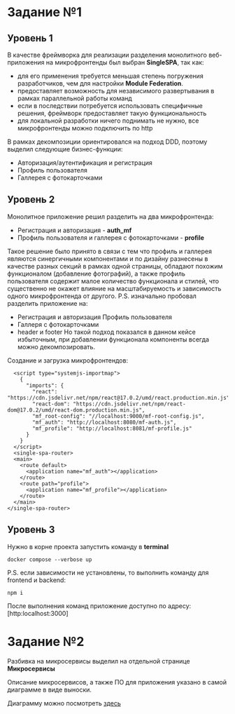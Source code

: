 Задание №1
==========
Уровень 1
---------
В качестве фреймворка для реализации разделения монолитного веб-приложения на микрофронтенды был выбран **SingleSPA**, так как:
* для его применения требуется меньшая степень погружения разработчиков, чем для настройки **Module Federation**.
* предоставляет возможность для независимого развертывания в рамках параллельной работы команд
* если в последствии потребуется использовать специфичные решения, фреймворк предоставляет такую функциональность
* для локальной разработки ничего поднимать не нужно, все микрофронтенды можно подключить по http

В рамках декомпозиции ориентировался на подход DDD, поэтому выделил следующие бизнес-функции:
* Авторизация/аутентификация и регистрация
* Профиль пользователя
* Галлерея с фотокарточками

Уровень 2
---------
Монолитное приложение решил разделить на два микрофронтенда:
* Регистрация и авторизация - **auth_mf**
* Профиль пользователя и галлерея с фотокарточками - **profile**

Такое решение было принято в связи с тем что профиль и галлерея являются синергичными компонентами и по дизайну разнесены в качестве разных секций в рамках одной страницы, обладают похожим функционалом (добавление фотографий), а также профиль пользователя содержит малое количество функционала и стилей, что существенно не окажет влияние на масштабируемость и зависимость одного микрофронтенда от другого.
P.S. изначально пробовал разделить приложение на:
* Регистрация и авторизация
Профиль пользователя
* Галлеря с фотокарточками
* header и footer
Но такой подход показался в данном кейсе избыточным, при добавлении функционала компоненты всегда можно декомпозировать.

Создание и загрузка микрофронтендов:
```
  <script type="systemjs-importmap">
    {
      "imports": {
        "react": "https://cdn.jsdelivr.net/npm/react@17.0.2/umd/react.production.min.js",
        "react-dom": "https://cdn.jsdelivr.net/npm/react-dom@17.0.2/umd/react-dom.production.min.js",
        "mf_root-config": "//localhost:9000/mf-root-config.js",
        "mf_auth": "http://localhost:8080/mf-auth.js",
        "mf_profile": "http://localhost:8081/mf-profile.js"
      }
    }
  </script>
  <single-spa-router>
  <main>
    <route default>
      <application name="mf_auth"></application>
    </route>
    <route path="profile">
      <application name="mf_profile"></application>
    </route>
  </main>
</single-spa-router>
  ```

Уровень 3
---------

Нужно в корне проекта запустить команду в **terminal**
  ```
  docker compose --verbose up
```

P.S. если зависимости не установлены, то выполнить команду для frontend и backend:
```
npm i
```

После выполнения команд приложение доступно по адресу: [http:localhost:3000]

Задание №2
==========
Разбивка на микросервисы выделил на отдельной странице **Микросервисы**

Описание микросервисов, а также ПО для приложения указано в самой диаграмме в виде выноски.

Диаграмму можно посмотреть [здесь](https://viewer.diagrams.net/?tags=%7B%7D&lightbox=1&highlight=0000ff&edit=_blank&layers=1&nav=1&title=%D0%A1%D0%BF%D1%80%D0%B8%D0%BD%D1%82%201.drawio#Uhttps%3A%2F%2Fdrive.google.com%2Fuc%3Fid%3D100fkqxh0_2eO6wYYWwuyE86lxkrvil2F%26export%3Ddownload)